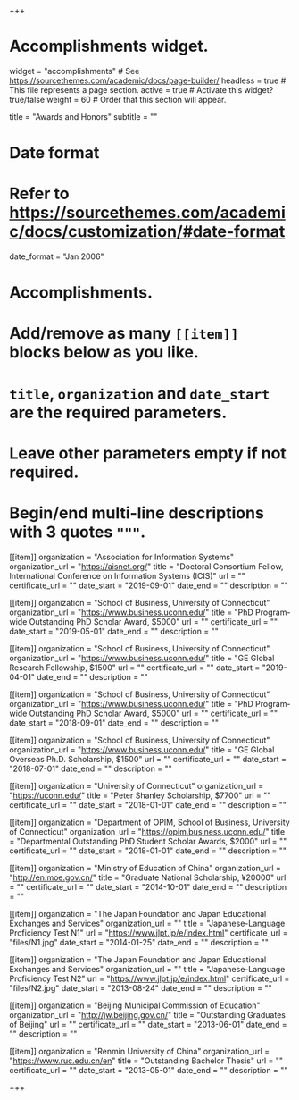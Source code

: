 +++
# Accomplishments widget.
widget = "accomplishments"  # See https://sourcethemes.com/academic/docs/page-builder/
headless = true  # This file represents a page section.
active = true  # Activate this widget? true/false
weight = 60  # Order that this section will appear.

title = "Awards and Honors"
subtitle = ""

# Date format
#   Refer to https://sourcethemes.com/academic/docs/customization/#date-format
date_format = "Jan 2006"

# Accomplishments.
#   Add/remove as many `[[item]]` blocks below as you like.
#   `title`, `organization` and `date_start` are the required parameters.
#   Leave other parameters empty if not required.
#   Begin/end multi-line descriptions with 3 quotes `"""`.


[[item]]
  organization = "Association for Information Systems"
  organization_url = "https://aisnet.org/"
  title = "Doctoral Consortium Fellow, International Conference on Information Systems (ICIS)"
  url = ""
  certificate_url = ""
  date_start = "2019-09-01"
  date_end = ""
  description = ""

[[item]]
  organization = "School of Business, University of Connecticut"
  organization_url = "https://www.business.uconn.edu/"
  title = "PhD Program-wide Outstanding PhD Scholar Award, $5000"
  url = ""
  certificate_url = ""
  date_start = "2019-05-01"
  date_end = ""
  description = ""
  
[[item]]
  organization = "School of Business, University of Connecticut"
  organization_url = "https://www.business.uconn.edu/"
  title = "GE Global Research Fellowship, $1500"
  url = ""
  certificate_url = ""
  date_start = "2019-04-01"
  date_end = ""
  description = ""
  
[[item]]
  organization = "School of Business, University of Connecticut"
  organization_url = "https://www.business.uconn.edu/"
  title = "PhD Program-wide Outstanding PhD Scholar Award, $5000"
  url = ""
  certificate_url = ""
  date_start = "2018-09-01"
  date_end = ""
  description = ""
  
  
[[item]]
  organization = "School of Business, University of Connecticut"
  organization_url = "https://www.business.uconn.edu/"
  title = "GE Global Overseas Ph.D. Scholarship, $1500"
  url = ""
  certificate_url = ""
  date_start = "2018-07-01"
  date_end = ""
  description = ""
  
[[item]]
  organization = "University of Connecticut"
  organization_url = "https://uconn.edu/"
  title = "Peter Shanley Scholarship, $7700"
  url = ""
  certificate_url = ""
  date_start = "2018-01-01"
  date_end = ""
  description = ""  

[[item]]
  organization = "Department of OPIM, School of Business, University of Connecticut"
  organization_url = "https://opim.business.uconn.edu/"
  title = "Departmental Outstanding PhD Student Scholar Awards, $2000"
  url = ""
  certificate_url = ""
  date_start = "2018-01-01"
  date_end = ""
  description = ""
  
[[item]]
  organization = "Ministry of Education of China"
  organization_url = "http://en.moe.gov.cn/"
  title = "Graduate National Scholarship, ¥20000"
  url = ""
  certificate_url = ""
  date_start = "2014-10-01"
  date_end = ""
  description = "" 
  
[[item]]
  organization = "The Japan Foundation and Japan Educational Exchanges and Services"
  organization_url = ""
  title = "Japanese-Language Proficiency Test N1"
  url = "https://www.jlpt.jp/e/index.html"
  certificate_url = "files/N1.jpg"
  date_start = "2014-01-25"
  date_end = ""
  description = ""  

[[item]]
  organization = "The Japan Foundation and Japan Educational Exchanges and Services"
  organization_url = ""
  title = "Japanese-Language Proficiency Test N2"
  url = "https://www.jlpt.jp/e/index.html"
  certificate_url = "files/N2.jpg"
  date_start = "2013-08-24"
  date_end = ""
  description = ""  

[[item]]
  organization = "Beijing Municipal Commission of Education"
  organization_url = "http://jw.beijing.gov.cn/"
  title = "Outstanding Graduates of Beijing"
  url = ""
  certificate_url = ""
  date_start = "2013-06-01"
  date_end = ""
  description = ""   

[[item]]
  organization = "Renmin University of China"
  organization_url = "https://www.ruc.edu.cn/en"
  title = "Outstanding Bachelor Thesis"
  url = ""
  certificate_url = ""
  date_start = "2013-05-01"
  date_end = ""
  description = ""  
  

+++

